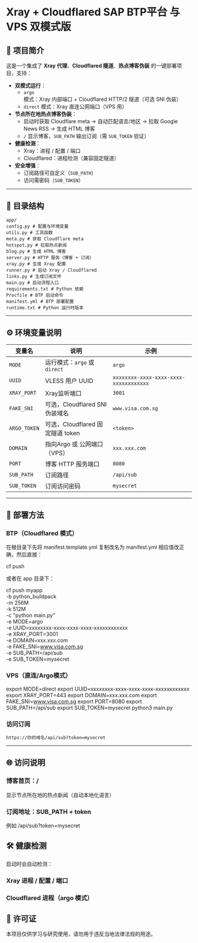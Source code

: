
# Xray + Cloudflared SAP BTP平台 与 VPS 双模式版

## 📌 项目简介

这是一个集成了 **Xray 代理**、**Cloudflared 隧道**、**热点博客伪装** 的一键部署项目，支持：

- **双模式运行**：
  - `argo` 模式：Xray 内部端口 + Cloudflared HTTP/2 隧道（可选 SNI 伪装）
  - `direct` 模式：Xray 直连公网端口（VPS 用）
- **节点所在地热点博客伪装**：
  - 启动时获取 Cloudflare meta → 自动匹配语言/地区 → 拉取 Google News RSS → 生成 HTML 博客
  - `/` 显示博客，`SUB_PATH` 输出订阅（需 `SUB_TOKEN` 验证）
- **健康检测**：
  - Xray：进程 / 配置 / 端口
  - Cloudflared：进程检测（兼容固定隧道）
- **安全增强**：
  - 订阅路径可自定义（`SUB_PATH`）
  - 访问需密码（`SUB_TOKEN`）

---

## 📂 目录结构

    app/ 
    config.py # 配置与环境变量 
    utils.py # 工具函数 
    meta.py # 获取 Cloudflare meta 
    hotspot.py # 拉取热点新闻 
    blog.py # 生成 HTML 博客 
    server.py # HTTP 服务（博客 + 订阅） 
    xray.py # 生成 Xray 配置 
    runner.py # 启动 Xray / Cloudflared 
    links.py # 生成订阅文件 
    main.py # 启动流程入口 
    requirements.txt # Python 依赖 
    Procfile # BTP 启动命令 
    manifest.yml # BTP 部署配置 
    runtime.txt # Python 运行时版本

---

## ⚙️ 环境变量说明

| 变量名 | 说明 | 示例 |
|--------|------|------|
| `MODE` | 运行模式：`argo` 或 `direct` | `argo` |
| `UUID` | VLESS 用户 UUID | `xxxxxxxx-xxxx-xxxx-xxxx-xxxxxxxxxxxx` |
| `XRAY_PORT` | Xray监听端口 | `3001` |
| `FAKE_SNI` | 可选，Cloudflared SNI 伪装域名 | `www.visa.com.sg` |
| `ARGO_TOKEN` | 可选，Cloudflared 固定隧道 token | `<token>` |
| `DOMAIN` | 指向Argo 或 公网端口（VPS） | `xxx.xxx.com` |
| `PORT` | 博客 HTTP 服务端口 | `8080` |
| `SUB_PATH` | 订阅路径 | `/api/sub` |
| `SUB_TOKEN` | 订阅访问密码 | `mysecret` |

---

## 🚀 部署方法

### **BTP（Cloudflared 模式）**

在根目录下先将 manifest.template.yml 复制改名为 manifest.yml 相应值改正确，然后直接：

cf push

或者在 app 目录下：

cf push myapp \
  -b python_buildpack \
  -m 256M \
  -k 512M \
  -c "python main.py" \
  -e MODE=argo \
  -e UUID=xxxxxxxx-xxxx-xxxx-xxxx-xxxxxxxxxxxx \
  -e XRAY_PORT=3001 \
  -e DOMAIN=xxx.xxx.com \
  -e FAKE_SNI=www.visa.com.sg \
  -e SUB_PATH=/api/sub \
  -e SUB_TOKEN=mysecret

### **VPS（直连/Argo模式）**

export MODE=direct
export UUID=xxxxxxxx-xxxx-xxxx-xxxx-xxxxxxxxxxxx
export XRAY_PORT=443
export DOMAIN=xxx.xxx.com
export FAKE_SNI=www.visa.com.sg
export PORT=8080
export SUB_PATH=/api/sub
export SUB_TOKEN=mysecret
python3 main.py

### **访问订阅**

    https://你的域名/api/sub?token=mysecret

---

## 🌐 访问说明

### 博客首页：/

显示节点所在地的热点新闻（自动本地化语言）

### 订阅地址：SUB_PATH + token

例如 /api/sub?token=mysecret

## 🛠 健康检测

启动时会自动检测：

### Xray 进程 / 配置 / 端口

### Cloudflared 进程（argo 模式）

## 📜 许可证

本项目仅供学习与研究使用，请勿用于违反当地法律法规的用途。
